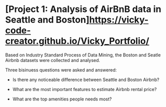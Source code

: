 # [Project 1: Analysis of AirBnB data in Seattle and Boston]https://vicky-code-creator.github.io/Vicky_Portfolio/

Based on Industry Standard Process of Data Mining, the Boston and Seatle Airbnb datasets were collected and analysed. 

Three bisinuess questions were asked and answered:

 * Is there any noticeable difference between Seattle and Boston Airbnb?

 * What are the most important features to estimate Airbnb rental price?

 * What are the top amenities people needs most?



